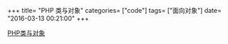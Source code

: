 +++
title= "PHP 类与对象"
categories= ["code"]
tags= ["面向对象"]
date= "2016-03-13 00:21:00"
+++


[PHP类与对象][1]


  [1]: http://blog.csdn.net/e421083458/article/details/8217650
